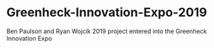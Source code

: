 # Greenheck-Innovation-Expo-2019
Ben Paulson and Ryan Wojcik 2019 project entered into the Greenheck Innovation Expo
